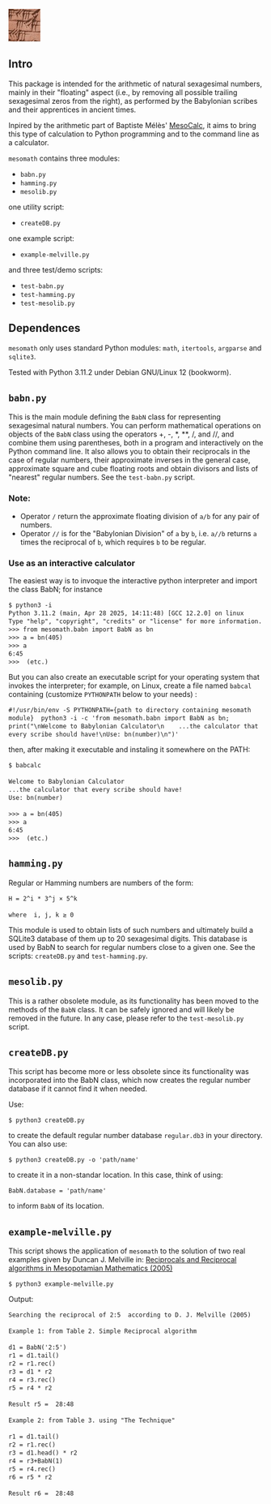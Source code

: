 ![mesomath](mesomath.png)
## Intro

This package is intended for the arithmetic of natural sexagesimal numbers, mainly in their "floating" aspect (i.e., by removing all possible trailing sexagesimal zeros from the right), as performed by the Babylonian scribes and their apprentices in ancient times.

Inpired by the arithmetic part of Baptiste Mélès' [MesoCalc](https://github.com/BapMel/mesocalc), it aims to bring this type of calculation to Python programming and to the command line as a calculator.

`mesomath` contains three modules:

*  `babn.py`
*  `hamming.py`
*  `mesolib.py`

one utility script:

*  `createDB.py`

one example script:

*  `example-melville.py`

and three test/demo scripts:

*  `test-babn.py`
*  `test-hamming.py`
*  `test-mesolib.py`

## Dependences

`mesomath` only uses  standard Python modules: `math`, `itertools`, `argparse` and `sqlite3`. 

Tested with Python 3.11.2 under Debian GNU/Linux 12 (bookworm).

##   `babn.py`

This is the main module defining the `BabN` class for representing sexagesimal natural numbers. You can perform mathematical operations on objects of the `BabN` class using the operators +, -, *, **, /, and //, and combine them using parentheses, both in a program and interactively on the Python command line. It also allows you to obtain their reciprocals in the case of regular numbers, their approximate inverses in the general case, approximate square and cube floating roots and obtain divisors and lists of "nearest" regular numbers. See the `test-babn.py` script.

### Note:

*  Operator `/` return the approximate floating division of `a/b` for any pair of numbers.
*  Operator `//` is for the "Babylonian Division" of `a` by `b`, i.e. `a//b` returns `a` times the reciprocal of `b`, which requires `b` to be regular.

###  Use as an interactive calculator

The easiest way is to invoque the interactive python interpreter and import the class BabN; for instance

    $ python3 -i
    Python 3.11.2 (main, Apr 28 2025, 14:11:48) [GCC 12.2.0] on linux
    Type "help", "copyright", "credits" or "license" for more information.
    >>> from mesomath.babn import BabN as bn
    >>> a = bn(405)
    >>> a
    6:45
    >>>  (etc.)

But you can also create an executable script for your operating system that invokes the interpreter; for example, on Linux, create a file named `babcal` containing (customize `PYTHONPATH` below to your needs) :

    #!/usr/bin/env -S PYTHONPATH={path to directory containing mesomath module}  python3 -i -c 'from mesomath.babn import BabN as bn; print("\nWelcome to Babylonian Calculator\n    ...the calculator that every scribe should have!\nUse: bn(number)\n")'

then, after making it executable and instaling it somewhere on the PATH: 

    $ babcalc
    
    Welcome to Babylonian Calculator
    ...the calculator that every scribe should have!
    Use: bn(number)
    
    >>> a = bn(405)
    >>> a
    6:45
    >>>  (etc.)


## `hamming.py`

Regular or Hamming numbers are numbers of the form:

    H = 2^i * 3^j × 5^k
    
    where  i, j, k ≥ 0 

This module is used to obtain lists of such numbers and ultimately build a SQLite3 database of them up to 20 sexagesimal digits. This database is used by BabN to search for regular numbers close to a given one. See the scripts: `createDB.py` and `test-hamming.py`.

## `mesolib.py`

This is a rather obsolete module, as its functionality has been moved to the methods of the `BabN` class. It can be safely ignored and will likely be removed in the future. In any case, please refer to the `test-mesolib.py` script.

##  `createDB.py`

This script has become more or less obsolete since its functionality was incorporated into the BabN class, which now creates the regular number database if it cannot find it when needed.

Use:

    $ python3 createDB.py

to create the default regular number database `regular.db3` in your directory.  You can also use:

    $ python3 createDB.py -o 'path/name'

to create it in a non-standar location. In this case, think of using:

    BabN.database = 'path/name'

to inform `BabN`  of its location.

##  `example-melville.py`

This script shows the application of `mesomath` to the solution of two real examples given by Duncan J. Melville in: [Reciprocals and Reciprocal algorithms in Mesopotamian Mathematics (2005)](https://www.researchgate.net/publication/237309438_RECIPROCALS_AND_RECIPROCAL_ALGORITHMS_IN_MESOPOTAMIAN_MATHEMATICS)

    $ python3 example-melville.py 

Output:

    Searching the reciprocal of 2:5  according to D. J. Melville (2005)

    Example 1: from Table 2. Simple Reciprocal algorithm

    d1 = BabN('2:5')
    r1 = d1.tail()
    r2 = r1.rec()
    r3 = d1 * r2
    r4 = r3.rec()
    r5 = r4 * r2

    Result r5 =  28:48

    Example 2: from Table 3. using "The Technique"

    r1 = d1.tail()
    r2 = r1.rec()
    r3 = d1.head() * r2
    r4 = r3+BabN(1)
    r5 = r4.rec()
    r6 = r5 * r2

    Result r6 =  28:48

